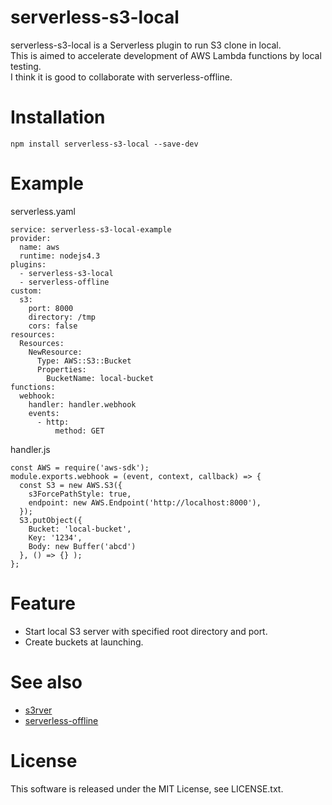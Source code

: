 serverless-s3-local
===============

serverless-s3-local is a Serverless plugin to run S3 clone in local.  
This is aimed to accelerate development of AWS Lambda functions by local testing.  
I think it is good to collaborate with serverless-offline.  

Installation
===============

    npm install serverless-s3-local --save-dev

Example
===============
serverless.yaml  

    service: serverless-s3-local-example
    provider:
      name: aws
      runtime: nodejs4.3
    plugins:
      - serverless-s3-local
      - serverless-offline
    custom:
      s3:
        port: 8000
        directory: /tmp
        cors: false
    resources:
      Resources:
        NewResource:
          Type: AWS::S3::Bucket
          Properties:
            BucketName: local-bucket
    functions:
      webhook:
        handler: handler.webhook
        events:
          - http:
              method: GET

handler.js  

    const AWS = require('aws-sdk');
    module.exports.webhook = (event, context, callback) => {
      const S3 = new AWS.S3({
        s3ForcePathStyle: true,
        endpoint: new AWS.Endpoint('http://localhost:8000'),
      });
      S3.putObject({
        Bucket: 'local-bucket',
        Key: '1234',
        Body: new Buffer('abcd')
      }, () => {} );
    };

Feature
===============
* Start local S3 server with specified root directory and port.
* Create buckets at launching.

See also
===============
* [s3rver](https://github.com/jamhall/s3rver)
* [serverless-offline](https://github.com/dherault/serverless-offline)

License
===============
This software is released under the MIT License, see LICENSE.txt.
